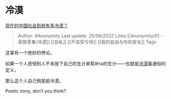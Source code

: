# 冷漠
[现在的中国社会到底有多冷漠？](https://www.zhihu.com/question/538025581/answer/2539194102)

> Author: #Anonymity
> Last update: *25/06/2022*
> Links:[[Anonymity/01 - 家族答集/冷漠]] [[自私]] [[不该受亏待]] [[我的自由与你的安全]]
> Tags:

这事有一个绝妙的悖论。

如果一个人责怪别人不肯放下自己的生计来帮补ta的生计——也就是[冷漠](https://www.zhihu.com/search?q=%E5%86%B7%E6%BC%A0&search_source=Entity&hybrid_search_source=Entity&hybrid_search_extra=%7B%22sourceType%22%3A%22answer%22%2C%22sourceId%22%3A2539194102%7D)最通俗的定义，

那么这个人自己倒是挺冷漠。

Poetic irony, don’t you think?
